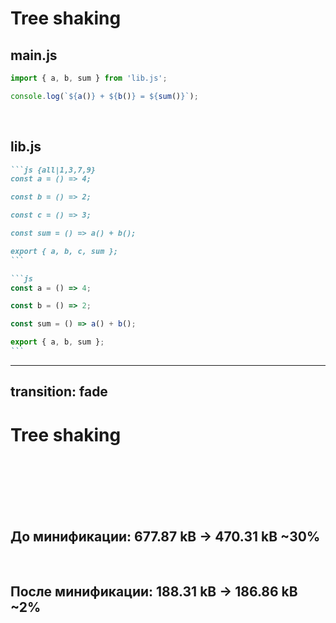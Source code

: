# Tree shaking

<v-click>

## main.js

```js
import { a, b, sum } from 'lib.js';

console.log(`${a()} + ${b()} = ${sum()}`);
```

</v-click>

<v-click>

<br>

## lib.js

````md magic-move
```js {all|1,3,7,9}
const a = () => 4;

const b = () => 2;

const c = () => 3;

const sum = () => a() + b();

export { a, b, c, sum };
```

```js
const a = () => 4;

const b = () => 2;

const sum = () => a() + b();

export { a, b, sum };
```
````

</v-click>

---
transition: fade
---

# Tree shaking

<br>
<br>
<br>
<br>
<br>

<div class="center-col" style="flex: 1;">

## <v-click>До минификации: 677.87 kB -> 470.31 kB</v-click> <span v-click class="green">~30%</span>

<br>

## <v-click>После минификации: 188.31 kB -> 186.86 kB</v-click> <span v-click class="red">~2%</span>

</div>
